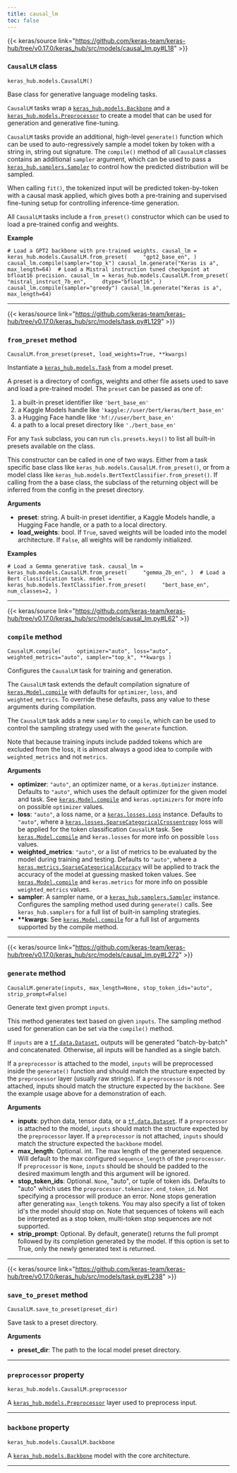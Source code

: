 ```yaml
---
title: causal_lm
toc: false
---
```


{{< keras/source link="https://github.com/keras-team/keras-hub/tree/v0.17.0/keras_hub/src/models/causal_lm.py#L18" >}}

### `CausalLM` class

`keras_hub.models.CausalLM()`

Base class for generative language modeling tasks.

`CausalLM` tasks wrap a [`keras_hub.models.Backbone`](/api/keras_hub/base_classes/backbone#backbone-class) and a [`keras_hub.models.Preprocessor`](/api/keras_hub/base_classes/preprocessor#preprocessor-class) to create a model that can be used for generation and generative fine-tuning.

`CausalLM` tasks provide an additional, high-level `generate()` function which can be used to auto-regressively sample a model token by token with a string in, string out signature. The `compile()` method of all `CausalLM` classes contains an additional `sampler` argument, which can be used to pass a [`keras_hub.samplers.Sampler`](/api/keras_hub/samplers/samplers#sampler-class) to control how the predicted distribution will be sampled.

When calling `fit()`, the tokenized input will be predicted token-by-token with a causal mask applied, which gives both a pre-training and supervised fine-tuning setup for controlling inference-time generation.

All `CausalLM` tasks include a `from_preset()` constructor which can be used to load a pre-trained config and weights.

**Example**

`# Load a GPT2 backbone with pre-trained weights. causal_lm = keras_hub.models.CausalLM.from_preset(     "gpt2_base_en", ) causal_lm.compile(sampler="top_k") causal_lm.generate("Keras is a", max_length=64)  # Load a Mistral instruction tuned checkpoint at bfloat16 precision. causal_lm = keras_hub.models.CausalLM.from_preset(     "mistral_instruct_7b_en",     dtype="bfloat16", ) causal_lm.compile(sampler="greedy") causal_lm.generate("Keras is a", max_length=64)`

---

{{< keras/source link="https://github.com/keras-team/keras-hub/tree/v0.17.0/keras_hub/src/models/task.py#L129" >}}

### `from_preset` method

`CausalLM.from_preset(preset, load_weights=True, **kwargs)`

Instantiate a [`keras_hub.models.Task`](/api/keras_hub/base_classes/task#task-class) from a model preset.

A preset is a directory of configs, weights and other file assets used to save and load a pre-trained model. The `preset` can be passed as one of:

1.  a built-in preset identifier like `'bert_base_en'`
2.  a Kaggle Models handle like `'kaggle://user/bert/keras/bert_base_en'`
3.  a Hugging Face handle like `'hf://user/bert_base_en'`
4.  a path to a local preset directory like `'./bert_base_en'`

For any `Task` subclass, you can run `cls.presets.keys()` to list all built-in presets available on the class.

This constructor can be called in one of two ways. Either from a task specific base class like `keras_hub.models.CausalLM.from_preset()`, or from a model class like `keras_hub.models.BertTextClassifier.from_preset()`. If calling from the a base class, the subclass of the returning object will be inferred from the config in the preset directory.

**Arguments**

- **preset**: string. A built-in preset identifier, a Kaggle Models handle, a Hugging Face handle, or a path to a local directory.
- **load_weights**: bool. If `True`, saved weights will be loaded into the model architecture. If `False`, all weights will be randomly initialized.

**Examples**

`# Load a Gemma generative task. causal_lm = keras_hub.models.CausalLM.from_preset(     "gemma_2b_en", )  # Load a Bert classification task. model = keras_hub.models.TextClassifier.from_preset(     "bert_base_en",     num_classes=2, )`

---

{{< keras/source link="https://github.com/keras-team/keras-hub/tree/v0.17.0/keras_hub/src/models/causal_lm.py#L62" >}}

### `compile` method

`CausalLM.compile(     optimizer="auto", loss="auto", weighted_metrics="auto", sampler="top_k", **kwargs )`

Configures the `CausalLM` task for training and generation.

The `CausalLM` task extends the default compilation signature of [`keras.Model.compile`](/api/models/model_training_apis#compile-method) with defaults for `optimizer`, `loss`, and `weighted_metrics`. To override these defaults, pass any value to these arguments during compilation.

The `CausalLM` task adds a new `sampler` to `compile`, which can be used to control the sampling strategy used with the `generate` function.

Note that because training inputs include padded tokens which are excluded from the loss, it is almost always a good idea to compile with `weighted_metrics` and not `metrics`.

**Arguments**

- **optimizer**: `"auto"`, an optimizer name, or a `keras.Optimizer` instance. Defaults to `"auto"`, which uses the default optimizer for the given model and task. See [`keras.Model.compile`](/api/models/model_training_apis#compile-method) and `keras.optimizers` for more info on possible `optimizer` values.
- **loss**: `"auto"`, a loss name, or a [`keras.losses.Loss`](/api/losses#loss-class) instance. Defaults to `"auto"`, where a [`keras.losses.SparseCategoricalCrossentropy`](/api/losses/probabilistic_losses#sparsecategoricalcrossentropy-class) loss will be applied for the token classification `CausalLM` task. See [`keras.Model.compile`](/api/models/model_training_apis#compile-method) and `keras.losses` for more info on possible `loss` values.
- **weighted_metrics**: `"auto"`, or a list of metrics to be evaluated by the model during training and testing. Defaults to `"auto"`, where a [`keras.metrics.SparseCategoricalAccuracy`](/api/metrics/accuracy_metrics#sparsecategoricalaccuracy-class) will be applied to track the accuracy of the model at guessing masked token values. See [`keras.Model.compile`](/api/models/model_training_apis#compile-method) and `keras.metrics` for more info on possible `weighted_metrics` values.
- **sampler**: A sampler name, or a [`keras_hub.samplers.Sampler`](/api/keras_hub/samplers/samplers#sampler-class) instance. Configures the sampling method used during `generate()` calls. See `keras_hub.samplers` for a full list of built-in sampling strategies.
- **\*\*kwargs**: See [`keras.Model.compile`](/api/models/model_training_apis#compile-method) for a full list of arguments supported by the compile method.

---

{{< keras/source link="https://github.com/keras-team/keras-hub/tree/v0.17.0/keras_hub/src/models/causal_lm.py#L272" >}}

### `generate` method

`CausalLM.generate(inputs, max_length=None, stop_token_ids="auto", strip_prompt=False)`

Generate text given prompt `inputs`.

This method generates text based on given `inputs`. The sampling method used for generation can be set via the `compile()` method.

If `inputs` are a [`tf.data.Dataset`](https://www.tensorflow.org/api_docs/python/tf/data/Dataset), outputs will be generated "batch-by-batch" and concatenated. Otherwise, all inputs will be handled as a single batch.

If a `preprocessor` is attached to the model, `inputs` will be preprocessed inside the `generate()` function and should match the structure expected by the `preprocessor` layer (usually raw strings). If a `preprocessor` is not attached, inputs should match the structure expected by the `backbone`. See the example usage above for a demonstration of each.

**Arguments**

- **inputs**: python data, tensor data, or a [`tf.data.Dataset`](https://www.tensorflow.org/api_docs/python/tf/data/Dataset). If a `preprocessor` is attached to the model, `inputs` should match the structure expected by the `preprocessor` layer. If a `preprocessor` is not attached, `inputs` should match the structure expected the `backbone` model.
- **max_length**: Optional. int. The max length of the generated sequence. Will default to the max configured `sequence_length` of the `preprocessor`. If `preprocessor` is `None`, `inputs` should be should be padded to the desired maximum length and this argument will be ignored.
- **stop_token_ids**: Optional. `None`, "auto", or tuple of token ids. Defaults to "auto" which uses the `preprocessor.tokenizer.end_token_id`. Not specifying a processor will produce an error. None stops generation after generating `max_length` tokens. You may also specify a list of token id's the model should stop on. Note that sequences of tokens will each be interpreted as a stop token, multi-token stop sequences are not supported.
- **strip_prompt**: Optional. By default, generate() returns the full prompt followed by its completion generated by the model. If this option is set to True, only the newly generated text is returned.

---

{{< keras/source link="https://github.com/keras-team/keras-hub/tree/v0.17.0/keras_hub/src/models/task.py#L238" >}}

### `save_to_preset` method

`CausalLM.save_to_preset(preset_dir)`

Save task to a preset directory.

**Arguments**

- **preset_dir**: The path to the local model preset directory.

---

### `preprocessor` property

`keras_hub.models.CausalLM.preprocessor`

A [`keras_hub.models.Preprocessor`](/api/keras_hub/base_classes/preprocessor#preprocessor-class) layer used to preprocess input.

---

### `backbone` property

`keras_hub.models.CausalLM.backbone`

A [`keras_hub.models.Backbone`](/api/keras_hub/base_classes/backbone#backbone-class) model with the core architecture.

---
